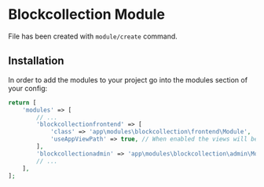 # Blockcollection Module
 
File has been created with `module/create` command. 
 
## Installation

In order to add the modules to your project go into the modules section of your config:

```php
return [
    'modules' => [
        // ...
        'blockcollectionfrontend' => [
            'class' => 'app\modules\blockcollection\frontend\Module',
            'useAppViewPath' => true, // When enabled the views will be looked up in the @app/views folder, otherwise the views shipped with the module will be used.
        ],
        'blockcollectionadmin' => 'app\modules\blockcollection\admin\Module',
        // ...
    ],
];
```